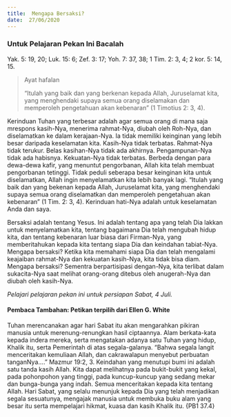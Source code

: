 ```yaml
---
title:  Mengapa Bersaksi?
date:  27/06/2020
---
```


### Untuk Pelajaran Pekan Ini Bacalah
Yak. 5: 19, 20; Luk. 15: 6; Zef. 3: 17; Yoh. 7: 37, 38; 1 Tim. 2: 3, 4; 2 kor. 5: 14, 15.

> <p>Ayat hafalan</p>
> “Itulah yang baik dan yang berkenan kepada Allah, Juruselamat kita, yang menghendaki supaya semua orang diselamakan dan memperoleh pengetahuan akan kebenaran” (1 Timotius 2: 3, 4).

Kerinduan Tuhan yang terbesar adalah agar semua orang di mana saja mrespons kasih-Nya, menerima rahmat-Nya, diubah oleh Roh-Nya, dan diselamatkan ke dalam kerajaan-Nya. Ia tidak memiliki keinginan yang lebih besar daripada keselamatan kita. Kasih-Nya tidak terbatas. Rahmat-Nya tidak terukur. Belas kasihan-Nya tidak ada akhirnya. Pengampunan-Nya tidak ada habisnya. Kekuatan-Nya tidak terbatas. Berbeda dengan para dewa-dewa kafir, yang menuntut pengorbanan, Allah kita telah membuat pengorbanan tetinggi. Tidak peduli seberapa besar keinginan kita untuk diselamatkan, Allah ingin menyelamatkan kita lebih banyak lagi. “Itulah yang baik dan yang bekenan kepada Allah, Juruselamat kita, yang menghendaki supaya semua orang diselamatkan dan memperoleh pengetahuan akan kebenaran” (1 Tim. 2: 3, 4). Kerinduan hati-Nya adalah untuk keselamatan Anda dan saya.

Bersaksi adalah tentang Yesus. Ini adalah tentang apa yang telah Dia lakkan untuk menyelamatkan kita, tentang bagaimana Dia telah mengubah hidup kita, dan tentang kebenaran luar biasa dari Firman-Nya, yang memberitahukan kepada kita tentang siapa Dia dan keindahan tabiat-Nya. Mengapa bersaksi? Ketika kita memahami siapa Dia dan telah mengalami keajaiban rahmat-Nya dan kekuatan kasih-Nya, kita tidak bisa diam. Mengapa bersaksi? Sementra berpartisipasi dengan-Nya, kita terlibat dalam sukacita-Nya saat melihat orang-orang ditebus oleh anugerah-Nya dan diubah oleh kasih-Nya.

_Pelajari pelajaran pekan ini untuk persiapan Sabat, 4 Juli._

#### Pembaca Tambahan: Petikan terpilih dari Ellen G. White

Tuhan merencanakan agar hari Sabat itu akan mengarahkan pikiran manusia untuk merenung-renungkan hasil ciptaannya. Alam berkata-kata kepada indera mereka, serta mengatakan adanya satu Tuhan yang hidup, Khalik itu, serta Pemerintah di atas segala-galanya. “Bahwa segala langit menceritakan kemuliaan Allah, dan cakrawalapun menyebut perbuatan tanganNya....” Mazmur 19:2, 3. Keindahan yang menutupi bumi ini adalah satu tanda kasih Allah. Kita dapat melihatnya pada bukit-bukit yang kekal, pada pohonpohon yang tinggi, pada kuncup-kuncup yang sedang mekar dan bunga-bunga yang indah. Semua menceritakan kepada kita tentang Allah. Hari Sabat, yang selalu menunjuk kepada Dia yang telah menjadikan segala sesuatunya, mengajak manusia untuk membuka buku alam yang besar itu serta mempelajari hikmat, kuasa dan kasih Khalik itu. {PB1 37.4}